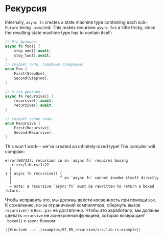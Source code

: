 # Рекурсия

Internally, `async fn` creates a state machine type containing each
sub-`Future` being `.await`ed. This makes recursive `async fn`s a little
tricky, since the resulting state machine type has to contain itself:

```rust
// Эта функция:
async fn foo() {
    step_one().await;
    step_two().await;
}
// создаёт типы, подобные следующим:
enum Foo {
    First(StepOne),
    Second(StepTwo),
}

// А эта функция:
async fn recursive() {
    recursive().await;
    recursive().await;
}

// создаёт такие типы:
enum Recursive {
    First(Recursive),
    Second(Recursive),
}
```

This won't work-- we've created an infinitely-sized type!
The compiler will complain:

```
error[E0733]: recursion in an `async fn` requires boxing
 --> src/lib.rs:1:22
  |
1 | async fn recursive() {
  |                      ^ an `async fn` cannot invoke itself directly
  |
  = note: a recursive `async fn` must be rewritten to return a boxed future.
```

Чтобы исправить это, мы должны ввести косвенность при помощи 
`Box`. К сожалению, из-за ограничений компилятора, 
обернуть вызов `recursive()` в `Box::pin` 
не достаточно. Чтобы это заработало, мы должны сделать 
`recursive` не асинхронной функцией, которая 
возвращает `.boxed()` с `async` блоком:

```rust
{{#include ../../examples/07_05_recursion/src/lib.rs:example}}
```
